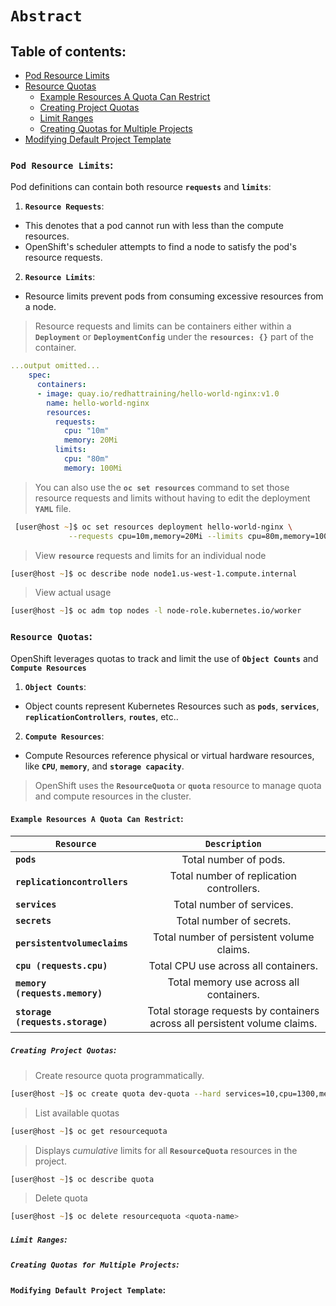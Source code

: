 # **`Abstract`**

## **Table of contents**:
  - [Pod Resource Limits](#pod-resource-limits)
  - [Resource Quotas](#resource-quotas)
    - [Example Resources A Quota Can Restrict](#example-resources-a-quota-can-restrict)
    - [Creating Project Quotas](#creating-project-quotas)
    - [Limit Ranges](#limit-ranges)
    - [Creating Quotas for Multiple Projects](#creating-quotas-for-multiple-projects)
  - [Modifying Default Project Template](#modifying-default-project-template)

### **`Pod Resource Limits`**:

Pod definitions can contain both resource **`requests`** and **`limits`**:
1. **`Resource Requests`**:
  - This denotes that a pod cannot run with less than the compute resources. 
  - OpenShift's scheduler attempts to find a node to satisfy the pod's resource requests.

2. **`Resource Limits`**:
  -  Resource limits prevent pods from consuming excessive resources from a node.

> Resource requests and limits can be containers either within a **`Deployment`** or **`DeploymentConfig`** under the **`resources: {}`** part of the container.

```yaml 
...output omitted...
    spec:
      containers:
      - image: quay.io/redhattraining/hello-world-nginx:v1.0
        name: hello-world-nginx
        resources:
          requests:
            cpu: "10m"
            memory: 20Mi
          limits:
            cpu: "80m"
            memory: 100Mi
```
> You can also use the **`oc set resources`** command to set those resource requests and limits without having to edit the deployment **`YAML`** file.

```zsh
 [user@host ~]$ oc set resources deployment hello-world-nginx \
             --requests cpu=10m,memory=20Mi --limits cpu=80m,memory=100Mi
```

> View **`resource`** requests and limits for an individual node

```zsh
[user@host ~]$ oc describe node node1.us-west-1.compute.internal
```

> View actual usage

```zsh
[user@host ~]$ oc adm top nodes -l node-role.kubernetes.io/worker
```

### **`Resource Quotas`**:

OpenShift leverages quotas to track and limit the use of **`Object Counts`** and **`Compute Resources`**
1. **`Object Counts`**:
  - Object counts represent Kubernetes Resources such as **`pods`**, **`services`**, **`replicationControllers`**, **`routes`**, etc..

2. **`Compute Resources`**:
  - Compute Resources reference physical or virtual hardware resources, like **`CPU`**, **`memory`**, and **`storage capacity`**.

> OpenShift uses the **`ResourceQuota`** or **`quota`** resource to manage quota and compute resources in the cluster.


#### **`Example Resources A Quota Can Restrict`:**

|         **`Resource`**           |     **`Description`**                                           | 
|----------------------------------|:---------------------------------------------------------------:|  
| **`pods`**                       | Total number of pods.                                           | 
| **`replicationcontrollers`**     | Total number of replication controllers.                        |   
| **`services`**                   | Total number of services.                                       |
| **`secrets`**                    | Total number of secrets.                                        |
| **`persistentvolumeclaims`**     | Total number of persistent volume claims.                       | 
| **`cpu (requests.cpu)`**         | Total CPU use across all containers.                            | 
| **`memory (requests.memory)`**   | Total memory use across all containers.                         |   
| **`storage (requests.storage)`** | Total storage requests by containers across all persistent volume claims.   |


##### **`Creating Project Quotas`**:

> Create resource quota programmatically.

```zsh
[user@host ~]$ oc create quota dev-quota --hard services=10,cpu=1300,memory=1.5Gi
```

> List available quotas 

```zsh
[user@host ~]$ oc get resourcequota
```

> Displays *cumulative* limits for all **`ResourceQuota`** resources in the project.

```zsh
[user@host ~]$ oc describe quota
```

> Delete quota

```zsh
[user@host ~]$ oc delete resourcequota <quota-name>
```


##### **`Limit Ranges`**:


##### **`Creating Quotas for Multiple Projects`**:


#### **`Modifying Default Project Template`**:




